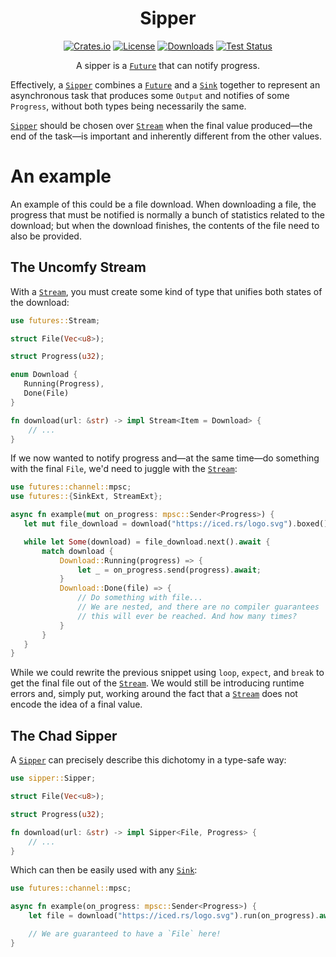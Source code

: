 <div align="center">

# Sipper

[![Crates.io](https://img.shields.io/crates/v/sipper.svg)](https://crates.io/crates/sipper)
[![License](https://img.shields.io/crates/l/sipper.svg)](https://github.com/hecrj/sipper/blob/master/LICENSE)
[![Downloads](https://img.shields.io/crates/d/sipper.svg)](https://crates.io/crates/sipper)
[![Test Status](https://img.shields.io/github/actions/workflow/status/hecrj/sipper/test.yml?branch=master&event=push&label=test)](https://github.com/hecrj/sipper/actions)

A sipper is a [`Future`] that can notify progress.
</div>

Effectively, a [`Sipper`] combines a [`Future`] and a [`Sink`]
together to represent an asynchronous task that produces some `Output`
and notifies of some `Progress`, without both types being necessarily the
same.

[`Sipper`] should be chosen over [`Stream`] when the final value produced—the
end of the task—is important and inherently different from the other values.

# An example
An example of this could be a file download. When downloading a file, the progress
that must be notified is normally a bunch of statistics related to the download; but
when the download finishes, the contents of the file need to also be provided.

## The Uncomfy Stream
With a [`Stream`], you must create some kind of type that unifies both states of the
download:

```rust
use futures::Stream;

struct File(Vec<u8>);

struct Progress(u32);

enum Download {
   Running(Progress),
   Done(File)
}

fn download(url: &str) -> impl Stream<Item = Download> {
    // ...
}
```

If we now wanted to notify progress and—at the same time—do something with
the final `File`, we'd need to juggle with the [`Stream`]:

```rust
use futures::channel::mpsc;
use futures::{SinkExt, StreamExt};

async fn example(mut on_progress: mpsc::Sender<Progress>) {
   let mut file_download = download("https://iced.rs/logo.svg").boxed();

   while let Some(download) = file_download.next().await {
       match download {
           Download::Running(progress) => {
               let _ = on_progress.send(progress).await;
           }
           Download::Done(file) => {
               // Do something with file...
               // We are nested, and there are no compiler guarantees
               // this will ever be reached. And how many times?
           }
       }
   }
}
```

While we could rewrite the previous snippet using `loop`, `expect`, and `break` to get the
final file out of the [`Stream`]. We would still be introducing runtime errors and, simply put,
working around the fact that a [`Stream`] does not encode the idea of a final value.

## The Chad Sipper
A [`Sipper`] can precisely describe this dichotomy in a type-safe way:

```rust
use sipper::Sipper;

struct File(Vec<u8>);

struct Progress(u32);

fn download(url: &str) -> impl Sipper<File, Progress> {
    // ...
}
```

Which can then be easily used with any [`Sink`]:

```rust
use futures::channel::mpsc;

async fn example(on_progress: mpsc::Sender<Progress>) {
    let file = download("https://iced.rs/logo.svg").run(on_progress).await;

    // We are guaranteed to have a `File` here!
}
```

[`Sipper`]: https://docs.rs/sipper/latest/sipper/trait.Sipper.html
[`Future`]: https://docs.rs/futures/0.3.31/futures/future/trait.Future.html
[`Sink`]: https://docs.rs/futures/0.3.31/futures/sink/trait.Sink.html
[`Stream`]: https://docs.rs/futures/0.3.31/futures/stream/trait.Stream.html
